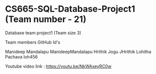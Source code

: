 # CS665-SQL-Database-Project1 (Team number - 21)

Database team project1 (Team size 3)

Team members                         GitHub Id's

Manideep Mandalapu                  ManideepMandalapu
Hrithik Jogu                        JHrithik
Lohitha Pachava                     loh456


Youtube video link :
https://youtu.be/NkWAxeyRC0w






